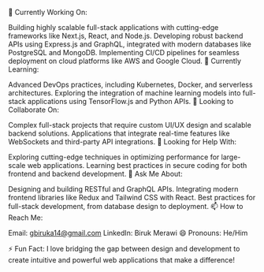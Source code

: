 🔭 Currently Working On:

Building highly scalable full-stack applications with cutting-edge frameworks like Next.js, React, and Node.js.
Developing robust backend APIs using Express.js and GraphQL, integrated with modern databases like PostgreSQL and MongoDB.
Implementing CI/CD pipelines for seamless deployment on cloud platforms like AWS and Google Cloud.
🌱 Currently Learning:

Advanced DevOps practices, including Kubernetes, Docker, and serverless architectures.
Exploring the integration of machine learning models into full-stack applications using TensorFlow.js and Python APIs.
👯 Looking to Collaborate On:

Complex full-stack projects that require custom UI/UX design and scalable backend solutions.
Applications that integrate real-time features like WebSockets and third-party API integrations.
🤔 Looking for Help With:

Exploring cutting-edge techniques in optimizing performance for large-scale web applications.
Learning best practices in secure coding for both frontend and backend development.
💬 Ask Me About:

Designing and building RESTful and GraphQL APIs.
Integrating modern frontend libraries like Redux and Tailwind CSS with React.
Best practices for full-stack development, from database design to deployment.
📫 How to Reach Me:

Email: gbiruka14@gmail.com
LinkedIn: Biruk Merawi
😄 Pronouns: He/Him

⚡️ Fun Fact:
I love bridging the gap between design and development to create intuitive and powerful web applications that make a difference!

